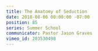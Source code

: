 ```yaml
---
title: The Anatomy of Seduction
date: 2018-08-06 00:00:00 -07:00
position: 85
series: Summer School
communicator: Pastor Jason Graves
vimeo_id: 283530498
---
```


